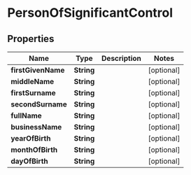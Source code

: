 

# PersonOfSignificantControl


## Properties

| Name | Type | Description | Notes |
|------------ | ------------- | ------------- | -------------|
|**firstGivenName** | **String** |  |  [optional] |
|**middleName** | **String** |  |  [optional] |
|**firstSurname** | **String** |  |  [optional] |
|**secondSurname** | **String** |  |  [optional] |
|**fullName** | **String** |  |  [optional] |
|**businessName** | **String** |  |  [optional] |
|**yearOfBirth** | **String** |  |  [optional] |
|**monthOfBirth** | **String** |  |  [optional] |
|**dayOfBirth** | **String** |  |  [optional] |



